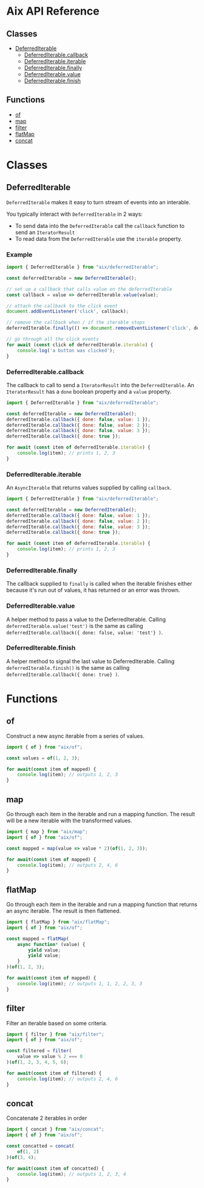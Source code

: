 # Aix API Reference

## Classes

- [DeferredIterable](#deferredIterable)
    - [DeferredIterable.callback](#deferrediterablecallback)
    - [DeferredIterable.iterable](#deferredIterableiterable)
    - [DeferredIterable.finally](#deferredIterablefinally)
    - [DeferredIterable.value](#deferredIterablevalue)
    - [DeferredIterable.finish](#deferredIterablefinish)

## Functions

- [of](#of)
- [map](#map)
- [filter](#filter)
- [flatMap](#flatMap)
- [concat](#concat)

# Classes

## DeferredIterable

`DeferredIterable` makes it easy to turn stream of events into an interable.

You typically interact with `DeferredIterable` in 2 ways:

- To send data into the `DeferredIterable` call the `callback` function to send an `IteratorResult`
- To read data from the `DeferredIterable` use the `iterable` property.

### Example

```javascript
import { DeferredIterable } from "aix/deferredIterable";

const deferredIterable = new DeferredIterable();

// set up a callback that calls value on the deferredIterable
const callback = value => deferredIterable.value(value);

// attach the callback to the click event
document.addEventListener('click', callback);

// remove the callback when / if the iterable stops
deferredIterable.finally(() => document.removeEventListener('click', deferredIterable.value));

// go through all the click events
for await (const click of deferredIterable.iterable) {
    console.log('a button was clicked');
}
```

### DeferredIterable.callback

The callback to call to send a `IteratorResult` into the `DeferredIterable`. An `IteratorResult`
has a `done` boolean property and a `value` property.

```javascript
import { DeferredIterable } from "aix/deferredIterable";

const deferredIterable = new DeferredIterable();
deferredIterable.callback({ done: false, value: 1 });
deferredIterable.callback({ done: false, value: 2 });
deferredIterable.callback({ done: false, value: 3 });
deferredIterable.callback({ done: true });

for await (const item of deferredIterable.iterable) {
    console.log(item); // prints 1, 2, 3
}
```

### DeferredIterable.iterable

An ```AsyncIterable``` that returns values supplied by calling ```callback```.

```javascript
import { DeferredIterable } from "aix/deferredIterable";

const deferredIterable = new DeferredIterable();
deferredIterable.callback({ done: false, value: 1 });
deferredIterable.callback({ done: false, value: 2 });
deferredIterable.callback({ done: false, value: 3 });
deferredIterable.callback({ done: true });

for await (const item of deferredIterable.iterable) {
    console.log(item); // prints 1, 2, 3
}
```

### DeferredIterable.finally

The callback supplied to ```finally``` is called when the iterable finishes either 
because it's run out of values, it has returned or an error was thrown.

### DeferredIterable.value

A helper method to pass a value to the DeferredIterable. Calling
```deferredIterable.value('test')``` is the same as calling 
```deferredIterable.callback({ done: false, value: 'test'} )```.

### DeferredIterable.finish

A helper method to signal the last value to DeferredIterable. Calling
```deferredIterable.finish()``` is the same as calling 
```deferredIterable.callback({ done: true} )```.

# Functions

## of

Construct a new async iterable from a series
of values.

```javascript
import { of } from "aix/of";

const values = of(1, 2, 3);

for await(const item of mapped) {
    console.log(item); // outputs 1, 2, 3
}
```

## map

Go through each item in the iterable and run a mapping function. The result will be a new
iterable with the transformed values.

```javascript
import { map } from "aix/map";
import { of } from "aix/of";

const mapped = map(value => value * 2)(of(1, 2, 3));

for await(const item of mapped) {
    console.log(item); // outputs 2, 4, 6
}
```

## flatMap

Go through each item in the iterable and run a mapping function that returns an async iterable. The
result is then flattened.

```javascript
import { flatMap } from "aix/flatMap";
import { of } from "aix/of";

const mapped = flatMap(
    async function* (value) {
        yield value;
        yield value;
    }
)(of(1, 2, 3);

for await(const item of mapped) {
    console.log(item); // outputs 1, 1, 2, 2, 3, 3
}
```

## filter

Filter an iterable based on some criteria.

```javascript
import { filter } from "aix/filter";
import { of } from "aix/of";

const filtered = filter(
    value => value % 2 === 0
)(of(1, 2, 3, 4, 5, 6);

for await(const item of filtered) {
    console.log(item); // outputs 2, 4, 6
}
```

## concat

Concatenate 2 iterables in order

```javascript
import { concat } from "aix/concat";
import { of } from "aix/of";

const concatted = concat(
    of(1, 2)
)(of(3, 4);

for await(const item of concatted) {
    console.log(item); // outputs 1, 2, 3, 4
}
```
